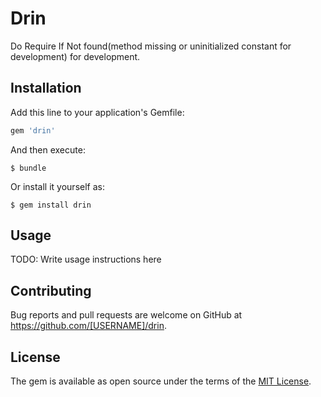 # Drin
Do Require If Not found(method missing or uninitialized constant for development) for development.

## Installation

Add this line to your application's Gemfile:

```ruby
gem 'drin'
```

And then execute:

    $ bundle

Or install it yourself as:

    $ gem install drin

## Usage

TODO: Write usage instructions here

## Contributing

Bug reports and pull requests are welcome on GitHub at https://github.com/[USERNAME]/drin.

## License

The gem is available as open source under the terms of the [MIT License](https://opensource.org/licenses/MIT).

